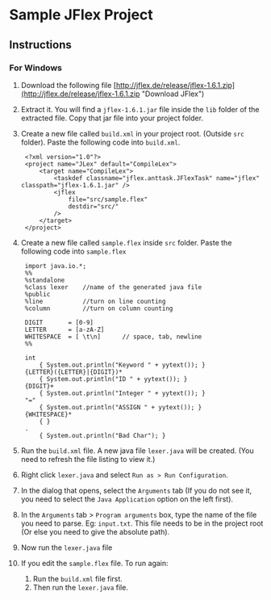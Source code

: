 # Sample JFlex Project
## Instructions
### For Windows
1. Download the following file [http://jflex.de/release/jflex-1.6.1.zip](http://jflex.de/release/jflex-1.6.1.zip "Download JFlex")

2. Extract it. You will find a `jflex-1.6.1.jar` file inside the `lib` folder of the extracted file. Copy that jar file into your project folder.

3. Create a new file called `build.xml` in your project root. (Outside `src` folder). Paste the following code into `build.xml`.
    <!--lang: xml-->
        <?xml version="1.0"?>
        <project name="JLex" default="CompileLex">
            <target name="CompileLex">
                <taskdef classname="jflex.anttask.JFlexTask" name="jflex" classpath="jflex-1.6.1.jar" />
                <jflex
                    file="src/sample.flex"
                    destdir="src/"
                />
            </target>
        </project>
	
4. Create a new file called `sample.flex` inside `src` folder. Paste the following code into `sample.flex`
    <!--lang: flex-->
        import java.io.*;
        %%
        %standalone
        %class lexer    //name of the generated java file
        %public
        %line           //turn on line counting
        %column         //turn on column counting
        
        DIGIT		= [0-9]
        LETTER		= [a-zA-Z]
        WHITESPACE	= [ \t\n]      // space, tab, newline
        %%
        
        int
            { System.out.println("Keyword " + yytext()); }
        {LETTER}({LETTER}|{DIGIT})*
            { System.out.println("ID " + yytext()); }
        {DIGIT}+
            { System.out.println("Integer " + yytext()); }
        "="
            { System.out.println("ASSIGN " + yytext()); }
        {WHITESPACE}*
            { }
        .
            { System.out.println("Bad Char"); }

5.	Run the `build.xml` file. A new java file `lexer.java` will be created. (You need to refresh the file listing to view it.)
6.	Right click `lexer.java` and select `Run as > Run Configuration`.
7.	In the dialog that opens, select the `Arguments` tab (If you do not see it, you need to select the `Java Application` option on the left first).
8.	In the `Arguments` tab >  `Program arguments` box, type the name of the file you need to parse. Eg: `input.txt`. This file needs to be in the project root (Or else you need to give the absolute path).
9.	Now run the `lexer.java` file
10.	If you edit the `sample.flex` file. To run again:
    1.	Run the `build.xml` file first.
    2.	Then run the `lexer.java` file.

